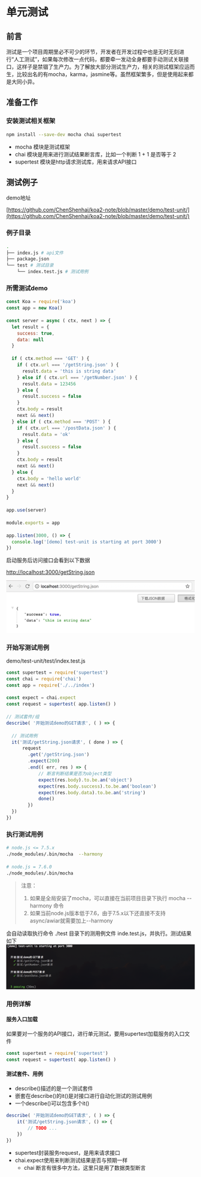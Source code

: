 # 单元测试

## 前言

测试是一个项目周期里必不可少的环节，开发者在开发过程中也是无时无刻进行“人工测试”，如果每次修改一点代码，都要牵一发动全身都要手动测试关联接口，这样子是禁锢了生产力。为了解放大部分测试生产力，相关的测试框架应运而生，比较出名的有mocha，karma，jasmine等。虽然框架繁多，但是使用起来都是大同小异。


## 准备工作

### 安装测试相关框架

```sh
npm install --save-dev mocha chai supertest
```

- mocha 模块是测试框架
- chai 模块是用来进行测试结果断言库，比如一个判断 1 + 1 是否等于 2
- supertest 模块是http请求测试库，用来请求API接口

## 测试例子

demo地址

[https://github.com/ChenShenhai/koa2-note/blob/master/demo/test-unit/](https://github.com/ChenShenhai/koa2-note/blob/master/demo/test-unit/)

### 例子目录
```sh
.
├── index.js # api文件
├── package.json
└── test # 测试目录
    └── index.test.js # 测试用例
```


### 所需测试demo
```js
const Koa = require('koa')
const app = new Koa()

const server = async ( ctx, next ) => {
  let result = {
    success: true,
    data: null
  }

  if ( ctx.method === 'GET' ) { 
    if ( ctx.url === '/getString.json' ) {
      result.data = 'this is string data'
    } else if ( ctx.url === '/getNumber.json' ) {
      result.data = 123456
    } else {
      result.success = false
    }
    ctx.body = result
    next && next()
  } else if ( ctx.method === 'POST' ) {
    if ( ctx.url === '/postData.json' ) {
      result.data = 'ok'
    } else {
      result.success = false
    }
    ctx.body = result
    next && next()
  } else {
    ctx.body = 'hello world'
    next && next()
  }
}

app.use(server)

module.exports = app

app.listen(3000, () => {
  console.log('[demo] test-unit is starting at port 3000')
})

```

启动服务后访问接口会看到以下数据

[http://localhost:3000/getString.json](http://localhost:3000/getString.json)

![test-unit-result-01](./../images/test-unit-result-01.png)


### 开始写测试用例

demo/test-unit/test/index.test.js

```js
const supertest = require('supertest')
const chai = require('chai')
const app = require('./../index')

const expect = chai.expect
const request = supertest( app.listen() )

// 测试套件/组
describe( '开始测试demo的GET请求', ( ) => {
  
  // 测试用例
  it('测试/getString.json请求', ( done ) => {
      request
        .get('/getString.json')
        .expect(200)
        .end(( err, res ) => {
            // 断言判断结果是否为object类型
            expect(res.body).to.be.an('object')
            expect(res.body.success).to.be.an('boolean')
            expect(res.body.data).to.be.an('string')
            done()
        })
  })
})
```

### 执行测试用例

```sh
# node.js <= 7.5.x
./node_modules/.bin/mocha  --harmony

# node.js = 7.6.0
./node_modules/.bin/mocha
```

> 注意：
> 1. 如果是全局安装了mocha，可以直接在当前项目目录下执行 mocha --harmony 命令
> 2. 如果当前node.js版本低于7.6，由于7.5.x以下还直接不支持async/awiar就需要加上--harmony
> 

会自动读取执行命令 ./test 目录下的测用例文件 inde.test.js，并执行。测试结果如下
![test-unit-result-03](./../images/test-unit-result-03.png)

### 用例详解

#### 服务入口加载
如果要对一个服务的API接口，进行单元测试，要用supertest加载服务的入口文件
```js
const supertest = require('supertest')
const request = supertest( app.listen() )
```

#### 测试套件、用例
- describe()描述的是一个测试套件
- 嵌套在describe()的it()是对接口进行自动化测试的测试用例
- 一个describe()可以包含多个it()
```js
describe( '开始测试demo的GET请求', ( ) => {
    it('测试/getString.json请求', () => {
        // TODO ...
    })
})
```
- supertest封装服务request，是用来请求接口
- chai.expect使用来判断测试结果是否与预期一样
    - chai 断言有很多中方法，这里只是用了数据类型断言  


